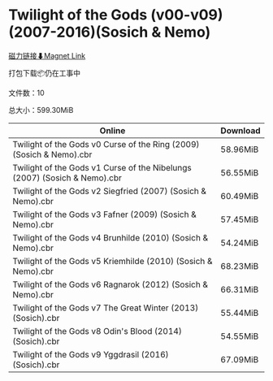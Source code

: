 # Twilight of the Gods (v00-v09)(2007-2016)(Sosich & Nemo)

[磁力链接⬇Magnet Link](magnet:?xt=urn:btih:1409dee72c93858f1147171ca7a58b1559dc9c45&dn=Twilight%20of%20the%20Gods%20%28v00-v09%29%282007-2016%29%28Sosich%20%26%20Nemo%29)

打包下载📦仍在工事中

文件数：10

总大小：599.30MiB

Online | Download
--- | ---
Twilight of the Gods v0 Curse of the Ring (2009) (Sosich & Nemo).cbr | 58.96MiB
Twilight of the Gods v1 Curse of the Nibelungs (2007) (Sosich & Nemo).cbr | 56.55MiB
Twilight of the Gods v2 Siegfried (2007) (Sosich & Nemo).cbr | 60.49MiB
Twilight of the Gods v3 Fafner (2009) (Sosich & Nemo).cbr | 57.45MiB
Twilight of the Gods v4 Brunhilde (2010) (Sosich & Nemo).cbr | 54.24MiB
Twilight of the Gods v5 Kriemhilde (2010) (Sosich & Nemo).cbr | 68.23MiB
Twilight of the Gods v6 Ragnarok (2012) (Sosich & Nemo).cbr | 66.31MiB
Twilight of the Gods v7 The Great Winter (2013) (Sosich).cbr | 55.44MiB
Twilight of the Gods v8 Odin's Blood (2014) (Sosich).cbr | 54.55MiB
Twilight of the Gods v9 Yggdrasil (2016) (Sosich).cbr | 67.09MiB